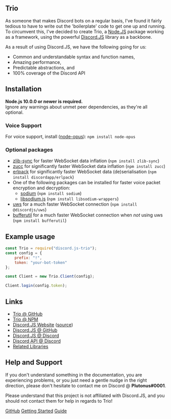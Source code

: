 ## Trio
As someone that makes Discord bots on a regular basis, I've found it fairly tedious to have to write out the 'boilerplate' code to get one up and running.
To circumvent this, I've decided to create Trio, a [Node.JS](https://nodejs.org) package working as a framework, using the powerful [Discord.JS](https://github.com/discordjs/discord.js) library as a backbone.

As a result of using Discord.JS, we have the following going for us:
- Common and understandable syntax and function names,
- Amazing performance,
- Predictable abstractions, and
- 100% coverage of the Discord API

## Installation
**Node.js 10.0.0 or newer is required.**  
Ignore any warnings about unmet peer dependencies, as they're all optional.

### Voice Support
For voice support, install ([node-opus](https://www.npmjs.com/package/node-opus)): `npm install node-opus`

### Optional packages
- [zlib-sync](https://www.npmjs.com/package/zlib-sync) for faster WebSocket data inflation (`npm install zlib-sync`)
- [zucc](https://www.npmjs.com/package/zucc) for significantly faster WebSocket data inflation (`npm install zucc`)
- [erlpack](https://github.com/discordapp/erlpack) for significantly faster WebSocket data (de)serialisation (`npm install discordapp/erlpack`)
- One of the following packages can be installed for faster voice packet encryption and decryption:
    - [sodium](https://www.npmjs.com/package/sodium) (`npm install sodium`)
    - [libsodium.js](https://www.npmjs.com/package/libsodium-wrappers) (`npm install libsodium-wrappers`)
- [uws](https://www.npmjs.com/package/@discordjs/uws) for a much faster WebSocket connection (`npm install @discordjs/uws`)
- [bufferutil](https://www.npmjs.com/package/bufferutil) for a much faster WebSocket connection when *not* using uws (`npm install bufferutil`)

## Example usage
```js
const Trio = require("discord.js-trio");
const config = {
    prefix: "!",
    token: "your-bot-token"
};

const Client = new Trio.Client(config);

Client.login(config.token);
```

## Links
* [Trio @ GitHub](https://github.com/PlutonusDev/Trio)
* [Trio @ NPM](https://www.npmjs.com/package/discord.js-trio)
* [Discord.JS Website](https://discord.js.org/) ([source](https://github.com/discordjs/website))
* [Discord.JS @ GitHub](https://github.com/discordjs/discord.js)
* [Discord.JS @ Discord](https://discord.gg/bRCvFy9)
* [Discord API @ Discord](https://discord.gg/discord-api)
* [Related Libraries](https://discordapi.com/unofficial/libs.html)

## Help and Support
If you don't understand something in the documentation, you are experiencing problems, or you just need a gentle
nudge in the right direction, please don't hesitate to contact me on Discord @ **Plutonus#0001**.

Please understand that this project is not affiliated with Discord.JS, and you should not contact them for help in regards to Trio!

[GitHub](https://github.com/PlutonusDev/Trio)
[Getting Started](#docsify)
[Guide](/guide)
